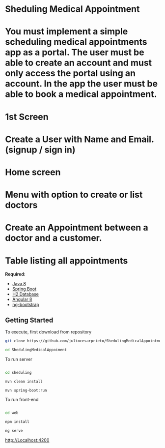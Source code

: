 # Sheduling Medical Appointment

# You must implement a simple scheduling medical appointments app as a portal. The user must be  able to create an account and must only access the portal using an account. In the app the  user must be able to book a medical appointment.
# 1st Screen
# Create a User with Name and Email. (signup / sign in)

# Home screen

# Menu with option to create or list doctors
# Create an Appointment between a doctor and a customer.
# Table listing all appointments

**Required:** 
* [Java 8](http://www.oracle.com/technetwork/java/javase/downloads/jdk8-downloads-2133151.html)
* [Spring Boot](https://spring.io/projects/spring-boot)
* [H2 Database](http://www.h2database.com)
* [Angular 8](https://angular.io/)
* [ng-bootstrap](https://ng-bootstrap.github.io/#/home)



## Getting Started

To execute, first download from repository

```bash
git clone https://github.com/juliocesarprieto/ShedulingMedicalAppointment.git

cd ShedulingMedicalAppoiment

```

To run server

```bash

cd sheduling

mvn clean install

mvn spring-boot:run

```

To run front-end

```bash

cd web

npm install

ng serve

```


[http://Localhost:4200](http://Localhost:4200)
